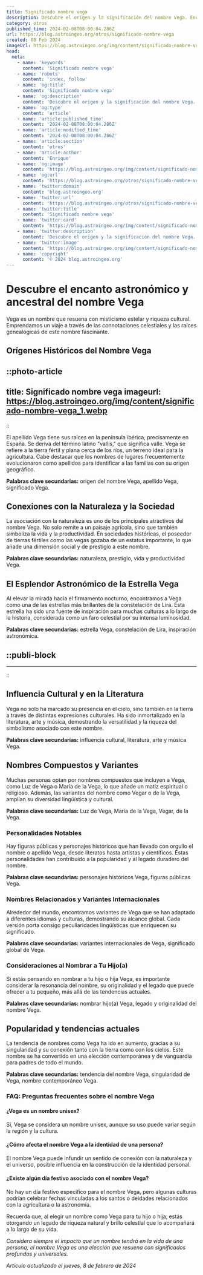 ```yaml
---
title: Significado nombre vega
description: Descubre el origen y la significación del nombre Vega. Encuentra la historia y características únicas que definen este bello nombre.
category: otros
published_time: 2024-02-08T08:00:04.286Z
url: https://blog.astroingeo.org/otros/significado-nombre-vega
created: 08 Feb 2024
imageUrl: https://blog.astroingeo.org/img/content/significado-nombre-vega_1.webp
head:
  meta:
    - name: 'keywords'
      content: 'Significado nombre vega'
    - name: 'robots'
      content: 'index, follow'
    - name: 'og:title'
      content: 'Significado nombre vega'
    - name: 'og:description'
      content: 'Descubre el origen y la significación del nombre Vega. Encuentra la historia y características únicas que definen este bello nombre.'
    - name: 'og:type'
      content: 'article'
    - name: 'article:published_time'
      content: '2024-02-08T08:00:04.286Z'
    - name: 'article:modified_time'
      content: '2024-02-08T08:00:04.286Z'
    - name: 'article:section'
      content: 'otros'
    - name: 'article:author'
      content: 'Enrique'
    - name: 'og:image'
      content: 'https://blog.astroingeo.org/img/content/significado-nombre-vega_1.webp'
    - name: 'og:url'
      content: 'https://blog.astroingeo.org/otros/significado-nombre-vega'
    - name: 'twitter:domain'
      content: 'blog.astroingeo.org'
    - name: 'twitter:url'
      content: 'https://blog.astroingeo.org/otros/significado-nombre-vega'
    - name: 'twitter:title'
      content: 'Significado nombre vega'
    - name: 'twitter:card'
      content: 'https://blog.astroingeo.org/img/content/significado-nombre-vega_1.webp'
    - name: 'twitter:description'
      content: 'Descubre el origen y la significación del nombre Vega. Encuentra la historia y características únicas que definen este bello nombre.'
    - name: 'twitter:image'
      content: 'https://blog.astroingeo.org/img/content/significado-nombre-vega_1.webp'
    - name: 'copyright'
      content: '© 2024 blog.astroingeo.org'
---
```

# Descubre el encanto astronómico y ancestral del nombre Vega

Vega es un nombre que resuena con misticismo estelar y riqueza cultural. Emprendamos un viaje a través de las connotaciones celestiales y las raíces genealógicas de este nombre fascinante.

## Orígenes Históricos del Nombre Vega

::photo-article
---
title: Significado nombre vega
imageurl: https://blog.astroingeo.org/img/content/significado-nombre-vega_1.webp
---
::

  
El apellido Vega tiene sus raíces en la península ibérica, precisamente en España. Se deriva del término latino "vallis," que significa valle. Vega se refiere a la tierra fértil y plana cerca de los ríos, un terreno ideal para la agricultura. Cabe destacar que los nombres de lugares frecuentemente evolucionaron como apellidos para identificar a las familias con su origen geográfico.

**Palabras clave secundarias:** origen del nombre Vega, apellido Vega, significado Vega.

## Conexiones con la Naturaleza y la Sociedad
La asociación con la naturaleza es uno de los principales atractivos del nombre Vega. No solo remite a un paisaje agrícola, sino que también simboliza la vida y la productividad. En sociedades históricas, el poseedor de tierras fértiles como las vegas gozaba de un estatus importante, lo que añade una dimensión social y de prestigio a este nombre.

**Palabras clave secundarias:** naturaleza, prestigio, vida y productividad Vega.

## El Esplendor Astronómico de la Estrella Vega
Al elevar la mirada hacia el firmamento nocturno, encontramos a Vega como una de las estrellas más brillantes de la constelación de Lira. Esta estrella ha sido una fuente de inspiración para muchas culturas a lo largo de la historia, considerada como un faro celestial por su intensa luminosidad.

**Palabras clave secundarias:** estrella Vega, constelación de Lira, inspiración astronómica.


  ::publi-block
  ---
  ---
  ::
  
    
## Influencia Cultural y en la Literatura
Vega no solo ha marcado su presencia en el cielo, sino también en la tierra a través de distintas expresiones culturales. Ha sido inmortalizado en la literatura, arte y música, demostrando la versatilidad y la riqueza del simbolismo asociado con este nombre.

**Palabras clave secundarias:** influencia cultural, literatura, arte y música Vega.

## Nombres Compuestos y Variantes
Muchas personas optan por nombres compuestos que incluyen a Vega, como Luz de Vega o María de la Vega, lo que añade un matiz espiritual o religioso. Además, las variantes del nombre como Vegar o de la Vega, amplían su diversidad lingüística y cultural.

**Palabras clave secundarias:** Luz de Vega, María de la Vega, Vegar, de la Vega.

### Personalidades Notables
Hay figuras públicas y personajes históricos que han llevado con orgullo el nombre o apellido Vega, desde literatos hasta artistas y científicos. Estas personalidades han contribuido a la popularidad y al legado duradero del nombre.

**Palabras clave secundarias:** personajes históricos Vega, figuras públicas Vega.

### Nombres Relacionados y Variantes Internacionales
Alrededor del mundo, encontramos variantes de Vega que se han adaptado a diferentes idiomas y culturas, demostrando su alcance global. Cada versión porta consigo peculiaridades lingüísticas que enriquecen su significado.

**Palabras clave secundarias:** variantes internacionales de Vega, significado global de Vega.

### Consideraciones al Nombrar a Tu Hijo(a)
Si estás pensando en nombrar a tu hijo o hija Vega, es importante considerar la resonancia del nombre, su originalidad y el legado que puede ofrecer a tu pequeño, más allá de las tendencias actuales.

**Palabras clave secundarias:** nombrar hijo(a) Vega, legado y originalidad del nombre Vega.

## Popularidad y tendencias actuales
La tendencia de nombres como Vega ha ido en aumento, gracias a su singularidad y su conexión tanto con la tierra como con los cielos. Este nombre se ha convertido en una elección contemporánea y de vanguardia para padres de todo el mundo.

**Palabras clave secundarias:** tendencia del nombre Vega, singularidad de Vega, nombre contemporáneo Vega.

### FAQ: Preguntas frecuentes sobre el nombre Vega

#### ¿Vega es un nombre unisex?
Sí, Vega se considera un nombre unisex, aunque su uso puede variar según la región y la cultura.

#### ¿Cómo afecta el nombre Vega a la identidad de una persona?
El nombre Vega puede infundir un sentido de conexión con la naturaleza y el universo, posible influencia en la construcción de la identidad personal.

#### ¿Existe algún día festivo asociado con el nombre Vega?
No hay un día festivo específico para el nombre Vega, pero algunas culturas podrían celebrar fechas vinculadas a los santos o deidades relacionados con la agricultura o la astronomía.

Recuerda que, al elegir un nombre como Vega para tu hijo o hija, estás otorgando un legado de riqueza natural y brillo celestial que lo acompañará a lo largo de su vida.

*Considera siempre el impacto que un nombre tendrá en la vida de una persona; el nombre Vega es una elección que resuena con significados profundos y universales.*

_Artículo actualizado el jueves, 8 de febrero de 2024_
